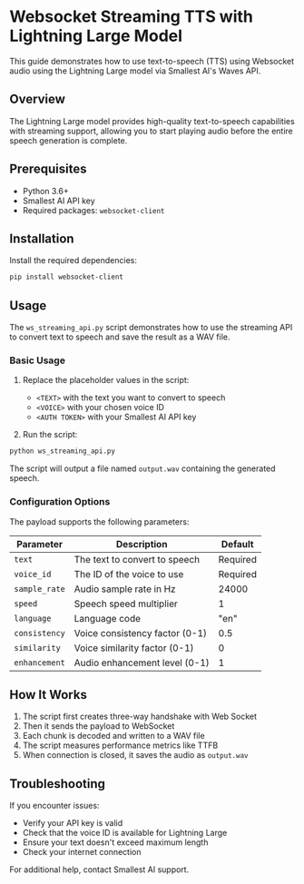 # Websocket Streaming TTS with Lightning Large Model

This guide demonstrates how to use text-to-speech (TTS) using Websocket audio using the Lightning Large model via Smallest AI's Waves API.

## Overview

The Lightning Large model provides high-quality text-to-speech capabilities with streaming support, allowing you to start playing audio before the entire speech generation is complete.

## Prerequisites

- Python 3.6+
- Smallest AI API key
- Required packages: `websocket-client`

## Installation

Install the required dependencies:

```bash
pip install websocket-client
```

## Usage

The `ws_streaming_api.py` script demonstrates how to use the streaming API to convert text to speech and save the result as a WAV file.

### Basic Usage

1. Replace the placeholder values in the script:
    - `<TEXT>` with the text you want to convert to speech
    - `<VOICE>` with your chosen voice ID
    - `<AUTH TOKEN>` with your Smallest AI API key

2. Run the script:

```bash
python ws_streaming_api.py
```

The script will output a file named `output.wav` containing the generated speech.

### Configuration Options

The payload supports the following parameters:

| Parameter | Description | Default |
|-----------|-------------|---------|
| `text` | The text to convert to speech | Required |
| `voice_id` | The ID of the voice to use | Required |
| `sample_rate` | Audio sample rate in Hz | 24000 |
| `speed` | Speech speed multiplier | 1 |
| `language` | Language code | "en" |
| `consistency` | Voice consistency factor (0-1) | 0.5 |
| `similarity` | Voice similarity factor (0-1) | 0 |
| `enhancement` | Audio enhancement level (0-1) | 1 |

## How It Works

1. The script first creates three-way handshake with Web Socket
2. Then it sends the payload to WebSocket
3. Each chunk is decoded and written to a WAV file
4. The script measures performance metrics like TTFB
5. When connection is closed, it saves the audio as `output.wav`

## Troubleshooting

If you encounter issues:

- Verify your API key is valid
- Check that the voice ID is available for Lightning Large
- Ensure your text doesn't exceed maximum length
- Check your internet connection

For additional help, contact Smallest AI support.
